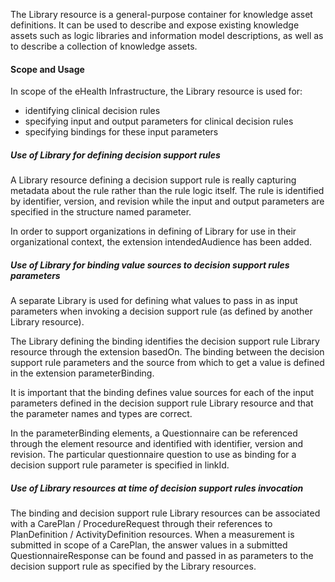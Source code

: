 The Library resource is a general-purpose container for knowledge asset definitions.
It can be used to describe and expose existing knowledge assets such as logic libraries
and information model descriptions, as well as to describe a collection of knowledge assets.

#### Scope and Usage
In scope of the eHealth Infrastructure, the Library resource is used for:
* identifying clinical decision rules
* specifying input and output parameters for clinical decision rules 
* specifying bindings for these input parameters

##### Use of Library for defining decision support rules
A Library resource defining a decision support rule is really capturing metadata about
the rule rather than the rule logic itself. The rule is identified by identifier, version,
and revision while the input and output parameters are specified in the structure named parameter.

In order to support organizations in defining of Library for use in their organizational context,
the extension intendedAudience has been added.

##### Use of Library for binding value sources to decision support rules parameters
A separate Library is used for defining what values to pass in as input parameters when
invoking a decision support rule (as defined by another Library resource).

The Library defining the binding identifies the decision support rule Library resource
through the extension basedOn. The binding between the decision support rule parameters and 
the source from which to get a value is defined in the extension parameterBinding.

It is important that the binding defines value sources for each of the input parameters 
defined in the decision support rule Library resource and that the parameter names and
types are correct.

In the parameterBinding elements, a Questionnaire can be referenced through the element
resource and identified with identifier, version and revision. The particular questionnaire
question to use as binding for a decision support rule parameter is specified in linkId.

##### Use of Library resources at time of decision support rules invocation
The binding and decision support rule Library resources can be associated with a CarePlan /
ProcedureRequest through their references to PlanDefinition / ActivityDefinition resources.
When a measurement is submitted in scope of a CarePlan, the answer values in a submitted
QuestionnaireResponse can be found and passed in as parameters to the decision support rule
as specified by the Library resources. 
